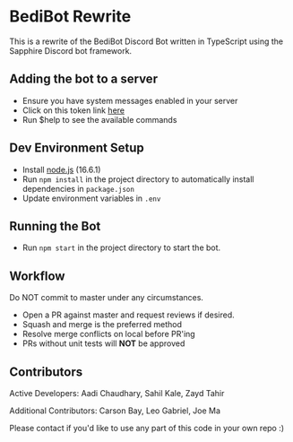 # BediBot Rewrite

This is a rewrite of the BediBot Discord Bot written in TypeScript using the Sapphire Discord bot framework.

## Adding the bot to a server
- Ensure you have system messages enabled in your server
- Click on this token link [here](https://discord.com/oauth2/authorize?client_id=873657761391587429&permissions=8&scope=bot%20applications.commands)
- Run $help to see the available commands

## Dev Environment Setup

- Install [node.js](https://nodejs.org/en/) (16.6.1)
- Run `npm install` in the project directory to automatically install dependencies in `package.json`
- Update environment variables in `.env`

## Running the Bot

- Run `npm start` in the project directory to start the bot.

## Workflow

Do NOT commit to master under any circumstances.

- Open a PR against master and request reviews if desired.
- Squash and merge is the preferred method
- Resolve merge conflicts on local before PR'ing
- PRs without unit tests will **NOT** be approved

## Contributors

Active Developers: Aadi Chaudhary, Sahil Kale, Zayd Tahir

Additional Contributors: Carson Bay, Leo Gabriel, Joe Ma

Please contact if you'd like to use any part of this code in your own repo :)
